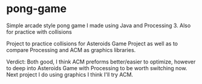 # pong-game

Simple arcade style pong game I made using Java and Processing 3.
Also for practice with collisions

Project to practice collisions for Asteroids Game Project as well as 
to compare Processing and ACM as graphics libraries.

Verdict: Both good, I think ACM preforms better/easier to optimize, however to deep into 
Asteroids Game with Processing to be worth switching now. Next project I do using graphics 
I think I'll try ACM.
